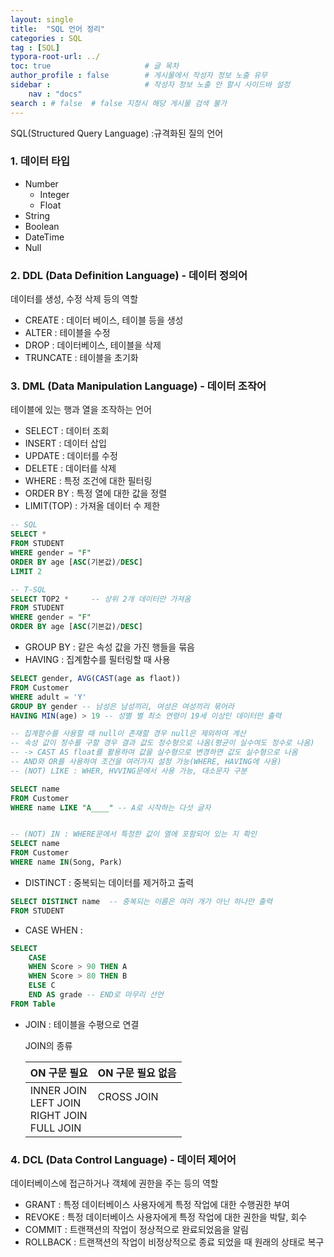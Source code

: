 ```yaml
---
layout: single
title:  "SQL 언어 정리"
categories : SQL
tag : [SQL]
typora-root-url: ../
toc: true                     # 글 목차
author_profile : false        # 게시물에서 작성자 정보 노출 유무
sidebar :                     # 작성자 정보 노출 안 할시 사이드바 설정
    nav : "docs"
search : # false  # false 지정시 해당 게시물 검색 불가
---
```


SQL(Structured Query Language) :규격화된 질의 언어

### 1. 데이터 타입

- Number
  - Integer
  - Float
- String
- Boolean
- DateTime
- Null



### 2. DDL (Data Definition Language) - 데이터 정의어

데이터를 생성, 수정 삭제 등의 역할

- CREATE : 데이터 베이스, 테이블 등을 생성
- ALTER : 테이블을 수정
- DROP : 데이터베이스, 테이블을 삭제
- TRUNCATE : 테이블을 초기화



### 3. DML (Data Manipulation Language) - 데이터 조작어

테이블에 있는 행과 열을 조작하는 언어

- SELECT : 데이터 조회
- INSERT : 데이터 삽입
- UPDATE : 데이터를 수정
- DELETE : 데이터를 삭제
- WHERE : 특정 조건에 대한 필터링
- ORDER BY : 특정 열에 대한 값을 정렬
- LIMIT(TOP) : 가져올 데이터 수 제한

``` sql
-- SQL
SELECT * 
FROM STUDENT
WHERE gender = "F"
ORDER BY age [ASC(기본값)/DESC]
LIMIT 2

-- T-SQL
SELECT TOP2 *     -- 상위 2개 데이터만 가져옴
FROM STUDENT
WHERE gender = "F"
ORDER BY age [ASC(기본값)/DESC]
```

- GROUP BY : 같은 속성 값을 가진 행들을 묶음
- HAVING : 집계함수를 필터링할 때 사용

``` sql
SELECT gender, AVG(CAST(age as flaot))
FROM Customer
WHERE adult = 'Y'
GROUP BY gender -- 남성은 남성끼리, 여성은 여성끼리 묶어라
HAVING MIN(age) > 19 -- 성별 별 최소 연령이 19세 이상인 데이터만 출력

-- 집계함수를 사용할 때 null이 존재할 경우 null은 제외하여 계산
-- 속성 값이 정수를 구할 경우 결과 값도 정수형으로 나옴(평균이 실수여도 정수로 나옴)
-- -> CAST AS float를 활용하여 값을 실수형으로 변경하면 값도 실수형으로 나옴
-- AND와 OR를 사용하여 조건을 여러가지 설정 가능(WHERE, HAVING에 사용)
-- (NOT) LIKE : WHER, HVVING문에서 사용 가능, 대소문자 구분

SELECT name
FROM Customer
WHERE name LIKE "A____" -- A로 시작하는 다섯 글자


-- (NOT) IN : WHERE문에서 특정한 값이 열에 포함되어 있는 지 확인
SELECT name
FROM Customer
WHERE name IN(Song, Park)
```

- DISTINCT : 중복되는 데이터를 제거하고 출력

```SQL
SELECT DISTINCT name  -- 중복되는 이름은 여러 개가 아닌 하나만 출력
FROM STUDENT
```

- CASE WHEN :

``` SQL
SELECT
	CASE
	WHEN Score > 90 THEN A
	WHEN Score > 80 THEN B
	ELSE C
	END AS grade -- END로 마무리 선언
FROM Table
```

- JOIN : 테이블을 수평으로 연결

  JOIN의 종류

  | ON 구문 필요                                             | ON 구문 필요 없음            |
  | -------------------------------------------------------- | ---------------------------- |
  | INNER JOIN<br />LEFT JOIN<br />RIGHT JOIN<br />FULL JOIN | CROSS JOIN<br /><br /><br /> |

  



### 4. DCL (Data Control Language) - 데이터 제어어

데이터베이스에 접근하거나 객체에 권한을 주는 등의 역할

- GRANT : 특정 데이터베이스 사용자에게 특정 작업에 대한 수행권한 부여
- REVOKE : 특정 데이터베이스 사용자에게 특정 작업에 대한 권한을 박탈, 회수
- COMMIT : 트랜잭션의 작업이 정상적으로 완료되었음을 알림
- ROLLBACK : 트랜잭션의 작업이 비정상적으로 종료 되었을 때 원래의 상태로 복구




